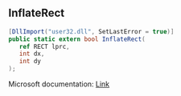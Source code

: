 ## InflateRect

```csharp
[DllImport("user32.dll", SetLastError = true)]
public static extern bool InflateRect(
   ref RECT lprc,
   int dx,
   int dy
);
```

Microsoft documentation: [Link](https://docs.microsoft.com/en-us/windows/win32/api/winuser/nf-winuser-inflaterect)
